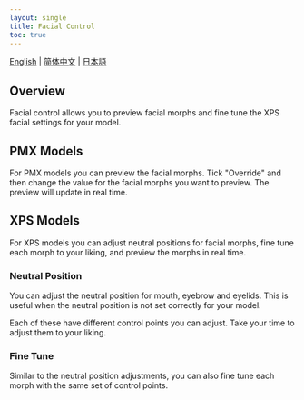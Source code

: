 ```yaml
---
layout: single
title: Facial Control
toc: true
---
```


[English](/dancexr/features/facial_control) | [简体中文](/zh/dancexr/features/facial_control) | [日本語](/jp/dancexr/features/facial_control)

## Overview
Facial control allows you to preview facial morphs and fine tune the XPS facial settings for your model. 

## PMX Models
For PMX models you can preview the facial morphs. Tick "Override" and then change the value for the facial morphs you want to preview. The preview will update in real time.

## XPS Models
For XPS models you can adjust neutral positions for facial morphs, fine tune each morph to your liking, and preview the morphs in real time.

### Neutral Position
You can adjust the neutral position for mouth, eyebrow and eyelids. This is useful when the neutral position is not set correctly for your model.

Each of these have different control points you can adjust. Take your time to adjust them to your liking.

### Fine Tune
Similar to the neutral position adjustments, you can also fine tune each morph with the same set of control points. 
